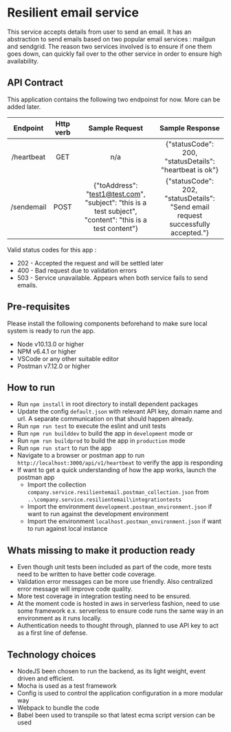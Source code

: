 Resilient email service 
=======================

This service accepts details from user to send an email. It has an abstraction to send emails based on two popular email services : mailgun and sendgrid. The reason two services involved is to ensure if one them goes down, can quickly fail over to the other service in order to ensure high availability.

## API Contract 

This application contains the following two endpoinst for now. More can be added later. 

| Endpoint | Http verb | Sample Request | Sample Response |
| :---: | :---: | :---: | :---: |
| /heartbeat | GET | n/a  | {"statusCode": 200, "statusDetails": "heartbeat is ok"} |
| /sendemail | POST | {"toAddress": "test1@test.com", "subject": "this is a test subject", "content": "this is a test content"}| {"statusCode": 202, "statusDetails": "Send email request successfully accepted."} |

Valid status codes for this app :  

* 202 - Accepted the request and will be settled later
* 400 - Bad request due to validation errors 
* 503 - Service unavailable. Appears when both service fails to send emails.

## Pre-requisites 

Please install the following components beforehand to make sure local system is ready to run the app. 

* Node v10.13.0 or higher
* NPM v6.4.1 or higher
* VSCode or any other suitable editor 
* Postman v7.12.0 or higher 


## How to run 

* Run `npm install` in root directory to install dependent packages 
* Update the config `default.json` with relevant API key, domain name and url. A separate communication on that should happen already. 
* Run `npm run test` to execute the eslint and unit tests 
* Run `npm run builddev` to build the app in `development` mode or 
* Run `npm run buildprod` to build the app in `production` mode
* Run `npm run start` to run the app 
* Navigate to a browser or postman app to run `http://localhost:3000/api/v1/heartbeat` to verify the app is responding 
* If want to get a quick understanding of how the app works, launch the postman app 
  * Import the collection `company.service.resilientemail.postman_collection.json` from `..\company.service.resilientemail\integrationtests`
  * Import the environment `development.postman_environment.json` if want to run against the development environment 
  * Import the environment `localhost.postman_environment.json` if want to run against local instance 
  
  
 ## Whats missing to make it production ready 
  
 * Even though unit tests been included as part of the code, more tests need to be written to have better code coverage. 
 * Validation error messages can be more use friendly. Also centralized error message will improve code quality. 
 * More test coverage in integration testing need to be ensured. 
 * At the moment code is hosted in aws in serverless fashion, need to use some framework e.x. serverless to ensure code runs the same way in an environment as it runs locally. 
 * Authentication needs to thought through, planned to use API key to act as a first line of defense.
  
 ## Technology choices 
  
 * NodeJS been chosen to run the backend, as its light weight, event driven and efficient. 
 * Mocha is used as a test framework 
 * Config is used to control the application configuration in a more modular way
 * Webpack to bundle the code 
 * Babel been used to transpile so that latest ecma script version can be used 
